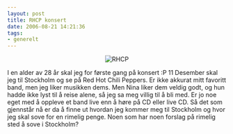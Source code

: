```yaml
---
layout: post
title: RHCP konsert
date: 2006-08-21 14:21:36
tags: 
- generelt
---
```

<div align="center"><img id="image321" src="http://pjatt.net/images/2006/08/stadium_promo.jpg" alt="RHCP" /></div> 

I en alder av 28 år skal jeg for første gang på konsert :P 11 Desember skal jeg til Stockholm og se på Red Hot Chili Peppers. Er ikke akkurat mitt favoritt band, men jeg liker musikken dems. Men Nina liker dem veldig godt, og hun hadde ikke lyst til å reise alene, så jeg sa meg villig til å bli med. Er jo noe eget med å oppleve et band live enn å høre på CD eller live CD. Så det som gjennstår nå er da å finne ut hvordan jeg kommer meg til Stockholm og hvor jeg skal sove for en rimelig penge. Noen som har noen forslag på rimelig sted å sove i Stockholm?

